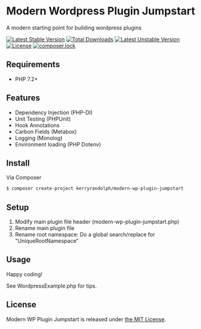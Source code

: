 # Modern Wordpress Plugin Jumpstart

A modern starting point for building wordpress plugins

[![Latest Stable Version](https://poser.pugx.org/kerryrandolph/modern-wp-plugin-jumpstart/v/stable)](https://packagist.org/packages/kerryrandolph/modern-wp-plugin-jumpstart)
[![Total Downloads](https://poser.pugx.org/kerryrandolph/modern-wp-plugin-jumpstart/downloads)](https://packagist.org/packages/kerryrandolph/modern-wp-plugin-jumpstart)
[![Latest Unstable Version](https://poser.pugx.org/kerryrandolph/modern-wp-plugin-jumpstart/v/unstable)](https://packagist.org/packages/kerryrandolph/modern-wp-plugin-jumpstart)
[![License](https://poser.pugx.org/kerryrandolph/modern-wp-plugin-jumpstart/license)](https://packagist.org/packages/kerryrandolph/modern-wp-plugin-jumpstart)
[![composer.lock](https://poser.pugx.org/kerryrandolph/modern-wp-plugin-jumpstart/composerlock)](https://packagist.org/packages/kerryrandolph/modern-wp-plugin-jumpstart)

## Requirements

- PHP 7.2+

## Features

- Dependency Injection (PHP-DI)
- Unit Testing (PHPUnit)
- Hook Annotations
- Carbon Fields (Metabox)
- Logging (Monolog)
- Environment loading (PHP Dotenv)

## Install

Via Composer

```bash
$ composer create-project kerryrandolph/modern-wp-plugin-jumpstart
```

## Setup

1. Modify main plugin file header (modern-wp-plugin-jumpstart.php)
2. Rename main plugin file
3. Rename root namespace: Do a global search/replace for "UniqueRootNamespace"

## Usage

Happy coding!

See WordpressExample.php for tips.

## License

Modern WP Plugin Jumpstart is released under [the MIT License](LICENSE).